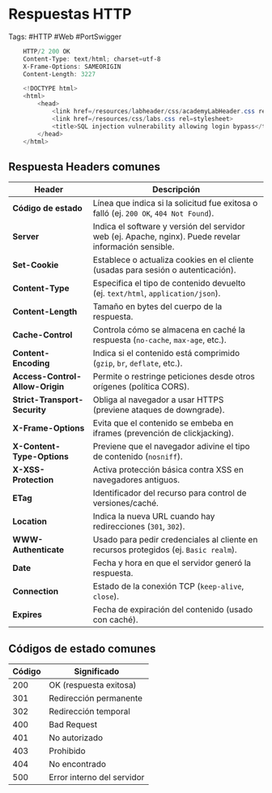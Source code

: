 # Respuestas HTTP

Tags: #HTTP #Web #PortSwigger 

```powershell  
	HTTP/2 200 OK
	Content-Type: text/html; charset=utf-8
	X-Frame-Options: SAMEORIGIN
	Content-Length: 3227

	<!DOCTYPE html>
	<html>
	    <head>
	        <link href=/resources/labheader/css/academyLabHeader.css rel=stylesheet>
	        <link href=/resources/css/labs.css rel=stylesheet>
	        <title>SQL injection vulnerability allowing login bypass</title>
	    </head>
	</html>
```

## Respuesta Headers comunes

| **Header**                      | **Descripción**                                                                                        |
| ------------------------------- | ------------------------------------------------------------------------------------------------------ |
| **Código de estado**            | Línea que indica si la solicitud fue exitosa o falló (ej. `200 OK`, `404 Not Found`).                  |
| **Server**                      | Indica el software y versión del servidor web (ej. Apache, nginx). Puede revelar información sensible. |
| **Set-Cookie**                  | Establece o actualiza cookies en el cliente (usadas para sesión o autenticación).                      |
| **Content-Type**                | Especifica el tipo de contenido devuelto (ej. `text/html`, `application/json`).                        |
| **Content-Length**              | Tamaño en bytes del cuerpo de la respuesta.                                                            |
| **Cache-Control**               | Controla cómo se almacena en caché la respuesta (`no-cache`, `max-age`, etc.).                         |
| **Content-Encoding**            | Indica si el contenido está comprimido (`gzip`, `br`, `deflate`, etc.).                                |
| **Access-Control-Allow-Origin** | Permite o restringe peticiones desde otros orígenes (política CORS).                                   |
| **Strict-Transport-Security**   | Obliga al navegador a usar HTTPS (previene ataques de downgrade).                                      |
| **X-Frame-Options**             | Evita que el contenido se embeba en iframes (prevención de clickjacking).                              |
| **X-Content-Type-Options**      | Previene que el navegador adivine el tipo de contenido (`nosniff`).                                    |
| **X-XSS-Protection**            | Activa protección básica contra XSS en navegadores antiguos.                                           |
| **ETag**                        | Identificador del recurso para control de versiones/caché.                                             |
| **Location**                    | Indica la nueva URL cuando hay redirecciones (`301`, `302`).                                           |
| **WWW-Authenticate**            | Usado para pedir credenciales al cliente en recursos protegidos (ej. `Basic realm`).                   |
| **Date**                        | Fecha y hora en que el servidor generó la respuesta.                                                   |
| **Connection**                  | Estado de la conexión TCP (`keep-alive`, `close`).                                                     |
| **Expires**                     | Fecha de expiración del contenido (usado con caché).                                                   |
## Códigos de estado comunes

|Código|Significado|
|---|---|
|200|OK (respuesta exitosa)|
|301|Redirección permanente|
|302|Redirección temporal|
|400|Bad Request|
|401|No autorizado|
|403|Prohibido|
|404|No encontrado|
|500|Error interno del servidor|
